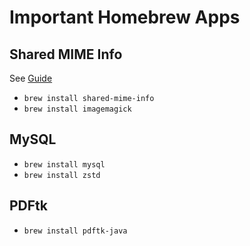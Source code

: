 # Important Homebrew Apps

## Shared MIME Info

See [Guide](https://github.com/mimemagicrb/mimemagic)

- ```brew install shared-mime-info```
- ```brew install imagemagick```

## MySQL

- ``` brew install mysql ```
- ``` brew install zstd ```

## PDFtk

- ``` brew install pdftk-java ```

